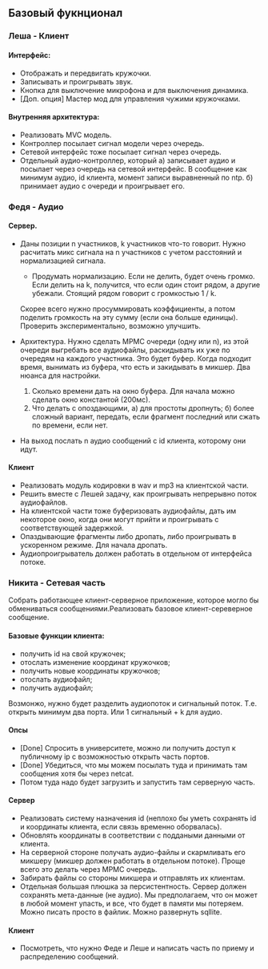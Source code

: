 ## Базовый фукнционал


### Леша - Клиент

#### Интерфейс:
- Отображать и передвигать кружочки.
- Записывать и проигрывать звук.
- Кнопка для выключение микрофона и для выключения динамика.
- [Доп. опция] Мастер мод для управления чужими кружочками.

#### Внутренняя архитектура:
- Реализовать MVC модель.
- Контроллер посылает сигнал модели через очередь.
- Сетевой интерфейс тоже посылает сигнал через очередь.
- Отдельный аудио-контроллер, который 
  а) записывает аудио и посылает через очередь на сетевой интерфейс. В сообщение как минимум аудио, id клиента, момент записи выравненный по ntp.
  б) принимает аудио с очереди и проигрывает его.


### Федя - Аудио

#### Сервер.

- Даны позиции n участников, k участников что-то говорит. Нужно расчитать микс сигнала на n участников с учетом расстояний и нормализацией сигнала.
	- Продумать нормализацию. Если не делить, будет очень громко. Если делить на k, получится, что если один стоит рядом, а другие убежали. Стоящий рядом говорит с громкостью 1 / k. 

	Скорее всего нужно просуммировать коэффициенты, а потом поделить громкость на эту сумму (если она больше единицы). Проверить экспериментально, возможно улучшить.

- Архитектура. Нужно сделать MPMC очереди (одну или n), из этой очереди выгребать все аудиофайлы, раскидывать их уже по очередям на каждого участника. Это будет буфер. Когда подходит время, вынимать из буфера, что есть и закидывать в микшер.
	Два нюанса для настройки. 
	1. Сколько времени дать на окно буфера. Для начала можно сделать окно константой (200мс).
	2. Что делать с опоздающими, а) для простоты дропнуть; б) более сложный вариант, передать, если фрагмент последний или сжать по времени, если нет.

- На выход послать n аудио сообщений с id клиента, которому они идут.

#### Клиент

- Реализовать модуль кодировки в wav и mp3 на клиентской части.
- Решить вместе с Лешей задачу, как проигрывать непрерывно поток аудиофайлов.
- На клиентской части тоже буферизовать аудиофайлы, дать им некоторое окно, когда они могут прийти и проигрывать с соответствующей задержкой.
- Опаздывающие фрагменты либо дропать, либо проигрывать в ускоренном режиме. Для начала дропать.
- Аудиопроигрыватель должен работать в отдельном от интерфейса потоке.


### Никита - Сетевая часть

Собрать работающее клиент-серверное приложение, которое могло бы обмениваться сообщениями.Реализовать базовое клиент-сереверное сообщение.

#### Базовые функции клиента:
- получить id на свой кружочек;
- отослать изменение координат кружочков;
- получить новые координаты кружочков;
- отослать аудиофайл;
- получить аудиофайл;

Возмонжо, нужно будет разделить аудиопоток и сигнальный поток. Т.е. открыть минимум два порта. Или 1 сигнальный + k для аудио.

#### Опсы
- [Done] Спросить в университете, можно ли получить доступ к публичному ip с возможностью открыть часть портов.
- [Done] Убедиться, что мы можем посылать туда и принимать там сообщения хотя бы через netcat.
- Потом туда надо будет загрузить и запустить там серверную часть.

#### Сервер

- Реализовать систему назначения id (неплохо бы уметь сохранять id и координаты клиента, если связь временно оборвалась).
- Обновлять координаты в соответствии с поддаными данными от клиента.
- На серверной стороне получать аудио-файлы и скармливать его микшеру (микшер должен работать в отдельном потоке). Проще всего это делать через MPMC очередь.
- Забирать файлы со стороны микшера и отправлять их клиентам.
- Отдельная большая плюшка за персистентность. Сервер должен сохранять мета-данные (не аудио). Мы предполагаем, что он может в любой момент упасть, и все, что будет в памяти мы потеряем. Можно писать просто в файлик. Можно развернуть sqllite.

#### Клиент

- Посмотреть, что нужно Феде и Леше и написать часть по приему и распределению сообщений.

